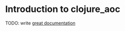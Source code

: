 # Introduction to clojure_aoc

TODO: write [great documentation](http://jacobian.org/writing/what-to-write/)
